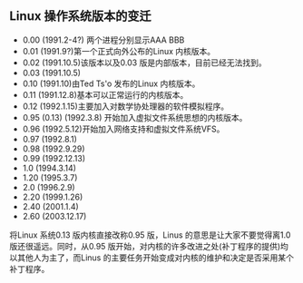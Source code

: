 ## Linux 操作系统版本的变迁

- 0.00 (1991.2-4?) 两个进程分别显示AAA BBB
- 0.01 (1991.9?)第一个正式向外公布的Linux 内核版本。
- 0.02 (1991.10.5)该版本以及0.03 版是内部版本，目前已经无法找到。
- 0.03 (1991.10.5)
- 0.10 (1991.10)由Ted Ts'o 发布的Linux 内核版本。
- 0.11 (1991.12.8)基本可以正常运行的内核版本。
- 0.12 (1992.1.15)主要加入对数学协处理器的软件模拟程序。
- 0.95 (0.13) (1992.3.8) 开始加入虚拟文件系统思想的内核版本。
- 0.96 (1992.5.12)开始加入网络支持和虚拟文件系统VFS。
- 0.97 (1992.8.1)
- 0.98 (1992.9.29)
- 0.99 (1992.12.13)
- 1.0 (1994.3.14)
- 1.20 (1995.3.7)
- 2.0 (1996.2.9)
- 2.20 (1999.1.26)
- 2.40 (2001.1.4)
- 2.60 (2003.12.17)

将Linux 系统0.13 版内核直接改称0.95 版，Linus
的意思是让大家不要觉得离1.0 版还很遥远。同时，从0.95
版开始，对内核的许多改进之处(补丁程序的提供)均以其他人为主了，而Linus
的主要任务开始变成对内核的维护和决定是否采用某个补丁程序。
